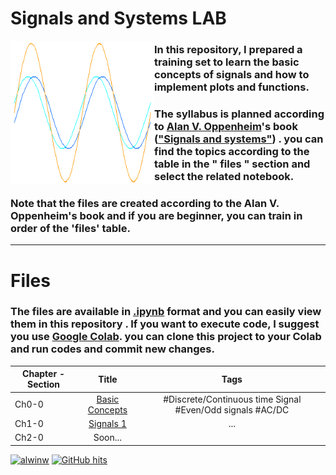 # Signals and Systems LAB

<img src="https://github.com/arash-mehrzadi/arash-mehrzadi/blob/main/temp/GSM.gif" align="left" alt="Micro" width="230" height="230">

 ### In this repository, I prepared a training set to learn the basic concepts of signals and how to implement plots and functions.
 
 ### The syllabus is planned according to [Alan V. Oppenheim](https://en.wikipedia.org/wiki/Alan_V._Oppenheim)'s book (["Signals and systems"](https://www.amazon.com/Signals-Systems-2nd-Alan-Oppenheim/dp/0138147574)) . you can find the topics according to the table in the " files " section and select the related notebook. 
 
 ### Note that the files are created according to the Alan V. Oppenheim's book and if you are beginner, you can train in order of the 'files' table.
 
 ------
# Files

 ### The files are available in [.ipynb](https://ipython.org/ipython-doc/3/notebook/nbformat.html) format and you can easily view them in this repository . If you want to execute code, I suggest you use [Google Colab](https://colab.research.google.com/). you can clone this project to your Colab and run codes and commit new changes.
 
 
| Chapter - Section    | Title                    |Tags                                                        |
| -------------------- |:------------------------:|:----------------------------------------------------------:|
| Ch0-0                | [Basic Concepts](https://github.com/arash-mehrzadi/Signals-and-Systems-LAB/blob/main/CH0/Ch0-0.ipynb)|#Discrete/Continuous time Signal #Even/Odd signals #AC/DC   |
| Ch1-0                | [Signals 1](https://github.com/arash-mehrzadi/Signals-and-Systems-LAB/blob/main/CH1/Ch1_0.ipynb)|    ...   |
| Ch2-0                | Soon...                  |             |


<p align="left">
    <a href="https://github.com/arash-mehrzadi" target="_blank"><img alt="alwinw" src="https://badges.pufler.dev/visits/arash-mehrzadi/Signals-and-Systems-LAB?logo=GitHub&label=visits&color=success&logoColor=white&style=flat-square"/></a>
    <!--<a href="https://github.com/arash-mehrzadi" target="_blank"><img alt="profile hits" src="https://img.shields.io/jsdelivr/gh/hw/alwinw/alwinw?label=hits&style=flat-square"></a>-->
    <a href="https://github.com/arash-mehrzadi/alwinw" target="_blank"><img alt="GitHub hits" src="https://img.shields.io/github/last-commit/arash-mehrzadi/Signals-and-Systems-LAB?label=updated&style=flat-square"></a>
</p>
